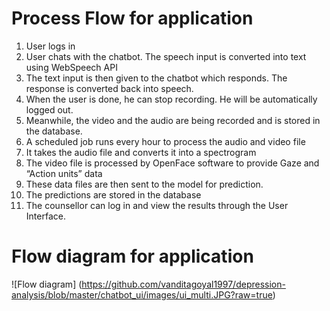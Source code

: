 
# Process Flow for application

1.	User logs in
2.	User chats with the chatbot. The speech input is converted into text using WebSpeech API
3.	The text input is then given to the chatbot which responds. The response is converted back into speech. 
4.	When the user is done, he can stop recording. He will be automatically logged out.
5.	Meanwhile, the video and the audio are being recorded and is stored in the database. 
6.	A scheduled job runs every hour to process the audio and video file
7.	It takes the audio file and converts it into a spectrogram
8.	The video file is processed by OpenFace software to provide Gaze and “Action units” data
9.	These data files are then sent to the model for prediction.
10.	The predictions are stored in the database
11.	The counsellor can log in and view the results through the User Interface.

# Flow diagram for application
![Flow diagram] (https://github.com/vanditagoyal1997/depression-analysis/blob/master/chatbot_ui/images/ui_multi.JPG?raw=true)
